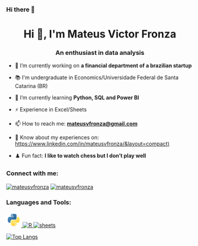 ### Hi there 👋
<h1 align="center">Hi 👋, I'm Mateus Victor Fronza</h1>
<h3 align="center">An enthusiast in data analysis</h3>

- 🔭 I’m currently working on **a financial department of a brazilian startup** 

- 📚 I'm undergraduate in Economics/Universidade Federal de Santa Catarina (BR)

- 🌱 I’m currently learning **Python, SQL and Power BI**

- ⚡ Experience in Excel/Sheets

- 📫 How to reach me: **mateusvfronza@gmail.com**

- 📄 Know about my experiences on: [https://www.linkedin.com/in/mateusvfronza/&layout=compact)](https://www.linkedin.com/in/mateusvfronza/)

- ♟️ Fun fact: **I like to watch chess but I don’t play well**

<h3 align="left">Connect with me:</h3>
<p align="left">
<a href="https://linkedin.com/in/mateusvfronza" target="blank"><img align="center" src="https://raw.githubusercontent.com/rahuldkjain/github-profile-readme-generator/master/src/images/icons/Social/linked-in-alt.svg" alt="mateusvfronza" height="30" width="40" /></a>
<a href="https://kaggle.com/mateusvfronza" target="blank"><img align="center" src="https://raw.githubusercontent.com/rahuldkjain/github-profile-readme-generator/master/src/images/icons/Social/kaggle.svg" alt="mateusvfronza" height="30" width="40" /></a>
</p>

<h3 align="left">Languages and Tools:</h3>
</a> </a> <a href="https://www.python.org" target="_blank" rel="noreferrer"> <img src="https://raw.githubusercontent.com/devicons/devicon/master/icons/python/python-original.svg" alt="python" width="40" height="40"/> </a> <a href="https://www.rstudio.com/" target="_blank" rel="noreferrer"> <img src="https://www.r-project.org/Rlogo.png" alt="R" width="40" height="40"/> </a> <a href="https://workspace.google.com/intl/pt-BR/products/sheets/?utm_source=google&utm_medium=cpc&utm_campaign=latam-BR-all-pt-dr-bkws-all-all-trial-e-dr-1011272-LUAC0011912&utm_content=text-ad-none-any-DEV_c-CRE_477535133496-ADGP_Hybrid%20%7C%20BKWS%20-%20EXA%20%7C%20Txt%20~%20Sheets_Sheets-KWID_43700057673113431-kwd-11403239008&utm_term=KW_google%20sheets-ST_google%20sheets&gclid=CjwKCAiAyPyQBhB6EiwAFUuakt7rrV5prsikfQ-uS-CEpP23eeRu34dryXB0uVSeXOcsJXUQ1VkuyxoCPQ0QAvD_BwE&gclsrc=aw.ds" target="_blank" rel="noreferrer"> <img src="https://www.gstatic.com/images/branding/product/1x/hh_sheets_64dp.png" alt="sheets" width="40" height="40"/> </a> </a></p>

[![Top Langs](https://github-readme-stats.vercel.app/api/top-langs/?username=mateusvfronza)](https://github.com/anuraghazra/github-readme-stats)

<!--
**MateusVFronza/MateusVFronza** is a ✨ _special_ ✨ repository because its `README.md` (this file) appears on your GitHub profile.

Here are some ideas to get you started:

- 🔭 I’m currently working on ...
- 🌱 I’m currently learning ...
- 👯 I’m looking to collaborate on ...
- 🤔 I’m looking for help with ...
- 💬 Ask me about ...
- 📫 How to reach me: ...
- 😄 Pronouns: ...
- ⚡ Fun fact: ...
-->
